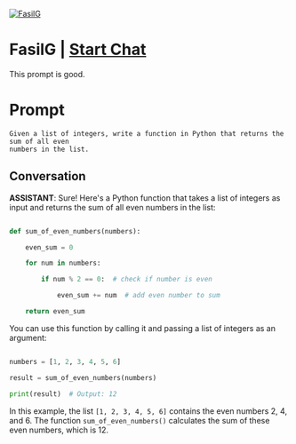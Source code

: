 
[![FasilG](https://flow-prompt-covers.s3.us-west-1.amazonaws.com/icon/cute/cute_2.png)](https://gptcall.net/chat.html?data=%7B%22contact%22%3A%7B%22id%22%3A%22zBRTXPXdh-lYCKPoA9_hk%22%2C%22flow%22%3Atrue%7D%7D)
# FasilG | [Start Chat](https://gptcall.net/chat.html?data=%7B%22contact%22%3A%7B%22id%22%3A%22zBRTXPXdh-lYCKPoA9_hk%22%2C%22flow%22%3Atrue%7D%7D)
This prompt is good.

# Prompt

```
Given a list of integers, write a function in Python that returns the sum of all even
numbers in the list.
```

## Conversation

**ASSISTANT**: Sure! Here's a Python function that takes a list of integers as input and returns the sum of all even numbers in the list:



```python

def sum_of_even_numbers(numbers):

    even_sum = 0

    for num in numbers:

        if num % 2 == 0:  # check if number is even

            even_sum += num  # add even number to sum

    return even_sum

```



You can use this function by calling it and passing a list of integers as an argument:



```python

numbers = [1, 2, 3, 4, 5, 6]

result = sum_of_even_numbers(numbers)

print(result)  # Output: 12

```



In this example, the list `[1, 2, 3, 4, 5, 6]` contains the even numbers 2, 4, and 6. The function `sum_of_even_numbers()` calculates the sum of these even numbers, which is 12.


